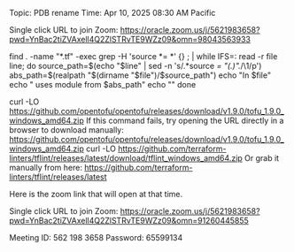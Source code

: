 Topic: PDB rename
Time: Apr 10, 2025 08:30 AM Pacific 

Single click URL to join Zoom: https://oracle.zoom.us/j/5621983658?pwd=YnBac2tiZVAxell4Q2ZlSTRvTE9WZz09&omn=98043563933

 
find . -name "*.tf" -exec grep -H 'source *= *' {} \; | while IFS=: read -r file line; do
  source_path=$(echo "$line" | sed -n 's/.*source *= *"\(.*\)".*/\1/p')
  abs_path=$(realpath "$(dirname "$file")/$source_path")
  echo "In $file"
  echo "  uses module from $abs_path"
  echo ""
done



curl -LO https://github.com/opentofu/opentofu/releases/download/v1.9.0/tofu_1.9.0_windows_amd64.zip
If this command fails, try opening the URL directly in a browser to download manually: https://github.com/opentofu/opentofu/releases/download/v1.9.0/tofu_1.9.0_windows_amd64.zip
curl -LO https://github.com/terraform-linters/tflint/releases/latest/download/tflint_windows_amd64.zip
Or grab it manually from here:
https://github.com/terraform-linters/tflint/releases/latest



Here is the zoom link that will open at that time.

Single click URL to join Zoom: https://oracle.zoom.us/j/5621983658?pwd=YnBac2tiZVAxell4Q2ZlSTRvTE9WZz09&omn=91260445855

Meeting ID: 562 198 3658 
Password: 65599134
